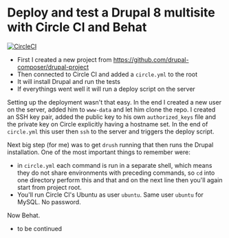 # Deploy and test a Drupal 8 multisite with Circle CI and Behat 

[![CircleCI](https://circleci.com/gh/leymannx/drupal-circleci-behat.svg?style=svg)](https://circleci.com/gh/leymannx/d8-multisite-behat-travis)

- First I created a new project from https://github.com/drupal-composer/drupal-project
- Then connected to Circle CI and added a `circle.yml` to the root
- It will install Drupal and run the tests
- If everythings went well it will run a deploy script on the server

Setting up the deployment wasn't that easy. In the end I created a new user on the server, added him to `www-data` and let him clone the repo. I created an SSH key pair, added the public key to his own `authorized_keys` file and the private key on Circle explicitly having a hostname set. In the end of `circle.yml` this user then `ssh` to the server and triggers the deploy script.

Next big step (for me) was to get `drush` running that then runs the Drupal installation. One of the most important things to remember were:
- in `circle.yml` each command is run in a separate shell, which means they do not share environments with preceding commands, so `cd` into one directory perform this and that and on the next line then you'll again start from project root.
- You'll run Circle CI's Ubuntu as user `ubuntu`. Same user `ubuntu` for MySQL. No password.

Now Behat.

- to be continued
